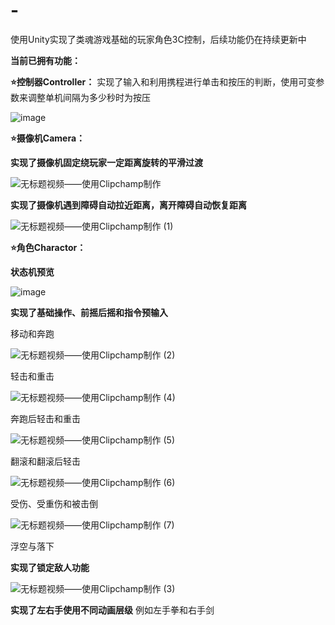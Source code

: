 # -
使用Unity实现了类魂游戏基础的玩家角色3C控制，后续功能仍在持续更新中

**当前已拥有功能：**

**⭐控制器Controller：** 实现了输入和利用携程进行单击和按压的判断，使用可变参数来调整单机间隔为多少秒时为按压

![image](https://github.com/user-attachments/assets/bff37340-8424-47f3-bb88-7b287e0686e6)

**⭐摄像机Camera：** 

**实现了摄像机固定绕玩家一定距离旋转的平滑过渡**

![无标题视频——使用Clipchamp制作](https://github.com/user-attachments/assets/4b622ed9-e20f-464a-9b3a-fb85243f0971)

**实现了摄像机遇到障碍自动拉近距离，离开障碍自动恢复距离**

![无标题视频——使用Clipchamp制作 (1)](https://github.com/user-attachments/assets/9af58322-d408-4331-aa5c-3b7426af9fe1)

**⭐角色Charactor：** 

**状态机预览**

![image](https://github.com/user-attachments/assets/5d87fd3d-bc5e-4dbd-ba5f-d143ae377fac)

**实现了基础操作、前摇后摇和指令预输入**

移动和奔跑

![无标题视频——使用Clipchamp制作 (2)](https://github.com/user-attachments/assets/6f2d6ad7-ea2a-4049-8ff6-d3f5b6abf3b1)

轻击和重击

![无标题视频——使用Clipchamp制作 (4)](https://github.com/user-attachments/assets/5c2ec108-1952-420f-8271-4fb64945849e)

奔跑后轻击和重击

![无标题视频——使用Clipchamp制作 (5)](https://github.com/user-attachments/assets/3f866a5b-c883-4d33-87ae-40aa041522d3)

翻滚和翻滚后轻击

![无标题视频——使用Clipchamp制作 (6)](https://github.com/user-attachments/assets/5e4601f1-e606-455f-99ec-5a5fcbd9d1c6)

受伤、受重伤和被击倒

![无标题视频——使用Clipchamp制作 (7)](https://github.com/user-attachments/assets/5f9d497a-3462-4cd7-a15e-ceb3f381853e)

浮空与落下



**实现了锁定敌人功能**

![无标题视频——使用Clipchamp制作 (3)](https://github.com/user-attachments/assets/40550f1f-c651-4388-a922-3677c09ca9ba)

**实现了左右手使用不同动画层级**
例如左手拳和右手剑

